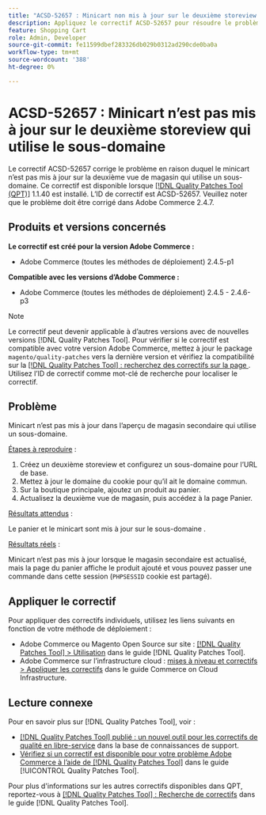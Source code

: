 ```yaml
---
title: "ACSD-52657 : Minicart non mis à jour sur le deuxième storeview utilisant le sous-domaine"
description: Appliquez le correctif ACSD-52657 pour résoudre le problème Adobe Commerce en raison duquel le minicart n’est pas mis à jour dans la seconde vue de magasin qui utilise un sous-domaine.
feature: Shopping Cart
role: Admin, Developer
source-git-commit: fe11599dbef283326db029b0312ad290cde0ba0a
workflow-type: tm+mt
source-wordcount: '388'
ht-degree: 0%

---
```


# ACSD-52657 : Minicart n’est pas mis à jour sur le deuxième storeview qui utilise le sous-domaine

Le correctif ACSD-52657 corrige le problème en raison duquel le minicart n’est pas mis à jour sur la deuxième vue de magasin qui utilise un sous-domaine. Ce correctif est disponible lorsque [[!DNL Quality Patches Tool (QPT)]](https://experienceleague.adobe.com/en/docs/commerce-knowledge-base/kb/announcements/commerce-announcements/magento-quality-patches-released-new-tool-to-self-serve-quality-patches) 1.1.40 est installé. L’ID de correctif est ACSD-52657. Veuillez noter que le problème doit être corrigé dans Adobe Commerce 2.4.7.

## Produits et versions concernés

**Le correctif est créé pour la version Adobe Commerce :**

* Adobe Commerce (toutes les méthodes de déploiement) 2.4.5-p1

**Compatible avec les versions d’Adobe Commerce :**

* Adobe Commerce (toutes les méthodes de déploiement) 2.4.5 - 2.4.6-p3

>[!NOTE]
>
>Le correctif peut devenir applicable à d’autres versions avec de nouvelles versions [!DNL Quality Patches Tool]. Pour vérifier si le correctif est compatible avec votre version Adobe Commerce, mettez à jour le package `magento/quality-patches` vers la dernière version et vérifiez la compatibilité sur la [[!DNL Quality Patches Tool] : recherchez des correctifs sur la page ](https://experienceleague.adobe.com/tools/commerce-quality-patches/index.html). Utilisez l’ID de correctif comme mot-clé de recherche pour localiser le correctif.

## Problème

Minicart n’est pas mis à jour dans l’aperçu de magasin secondaire qui utilise un sous-domaine.

<u>Étapes à reproduire</u> :

1. Créez un deuxième storeview et configurez un sous-domaine pour l’URL de base.
1. Mettez à jour le domaine du cookie pour qu’il ait le domaine commun.
1. Sur la boutique principale, ajoutez un produit au panier.
1. Actualisez la deuxième vue de magasin, puis accédez à la page Panier.

<u>Résultats attendus</u> :

Le panier et le minicart sont mis à jour sur le sous-domaine .

<u>Résultats réels</u> :

Minicart n’est pas mis à jour lorsque le magasin secondaire est actualisé, mais la page du panier affiche le produit ajouté et vous pouvez passer une commande dans cette session (`PHPSESSID` cookie est partagé).

## Appliquer le correctif

Pour appliquer des correctifs individuels, utilisez les liens suivants en fonction de votre méthode de déploiement :

* Adobe Commerce ou Magento Open Source sur site : [[!DNL Quality Patches Tool] > Utilisation](/help/tools/quality-patches-tool/usage.md) dans le guide [!DNL Quality Patches Tool].
* Adobe Commerce sur l’infrastructure cloud : [mises à niveau et correctifs > Appliquer les correctifs](https://experienceleague.adobe.com/docs/commerce-cloud-service/user-guide/develop/upgrade/apply-patches.html) dans le guide Commerce on Cloud Infrastructure.

## Lecture connexe

Pour en savoir plus sur [!DNL Quality Patches Tool], voir :

* [[!DNL Quality Patches Tool] publié : un nouvel outil pour les correctifs de qualité en libre-service](https://experienceleague.adobe.com/en/docs/commerce-knowledge-base/kb/announcements/commerce-announcements/magento-quality-patches-released-new-tool-to-self-serve-quality-patches) dans la base de connaissances de support.
* [Vérifiez si un correctif est disponible pour votre problème Adobe Commerce à l’aide de  [!DNL Quality Patches Tool]](/help/tools/quality-patches-tool/patches-available-in-qpt/check-patch-for-magento-issue-with-magento-quality-patches.md) dans le guide [!UICONTROL Quality Patches Tool].


Pour plus d&#39;informations sur les autres correctifs disponibles dans QPT, reportez-vous à [[!DNL Quality Patches Tool] : Recherche de correctifs](https://experienceleague.adobe.com/tools/commerce-quality-patches/index.html) dans le guide [!DNL Quality Patches Tool].

